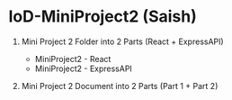 # IoD-MiniProject2 (Saish)

1. Mini Project 2 Folder into 2 Parts (React + ExpressAPI)
    - MiniProject2 - React
    - MiniProject2 - ExpressAPI

2. Mini Project 2 Document into 2 Parts (Part 1 + Part 2)
